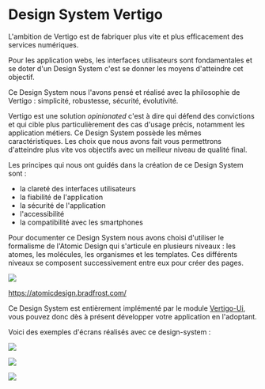 # Design System Vertigo

L'ambition de Vertigo est de fabriquer plus vite et plus efficacement des services numériques.

Pour les application webs, les interfaces utilisateurs sont fondamentales et se doter d'un Design System c'est se donner les moyens d'atteindre cet objectif.

Ce Design System nous l'avons pensé et réalisé avec la philosophie de Vertigo : simplicité, robustesse, sécurité, évolutivité.

Vertigo est une solution _opinionated_ c'est à dire qui défend des convictions et qui cible plus particulièrement des cas d'usage précis, notamment les application métiers. Ce Design System possède les mêmes caractéristiques.
Les choix que nous avons fait vous permettrons d'atteindre plus vite vos objectifs avec un meilleur niveau de qualité final.

Les principes qui nous ont guidés dans la création de ce Design System sont :

- la clareté des interfaces utilisateurs
- la fiabilité de l'application
- la sécurité de l'application
- l'accessibilité
- la compatibilité avec les smartphones

Pour documenter ce Design System nous avons choisi d'utiliser le formalisme de l'Atomic Design qui s'articule en plusieurs niveaux : les atomes, les molécules, les organismes et les templates.
Ces différents niveaux se composent successivement entre eux pour créer des pages.

![](/images/atomic-design-process.png)

https://atomicdesign.bradfrost.com/

Ce Design System est entièrement implémenté par le module [Vertigo-Ui](/extensions/ui.md), vous pouvez donc dès à présent développer votre application en l'adoptant.

Voici des exemples d'écrans réalisés avec ce design-system : 

![](/images/exemple-1.png)

![](/images/exemple-2.png)

![](/images/exemple-3.png)





